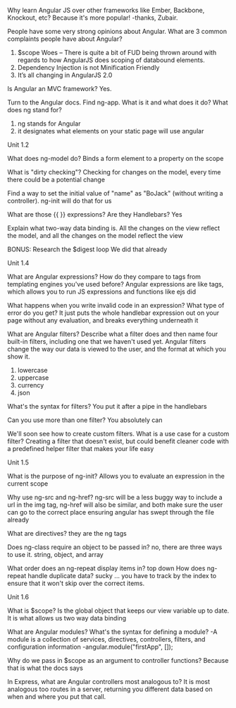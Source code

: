 Why learn Angular JS over other frameworks like Ember, Backbone, Knockout, etc?
  Because it's more popular! -thanks, Zubair.

People have some very strong opinions about Angular. What are 3 common complaints people have about Angular?
  1) $scope Woes – There is quite a bit of FUD being thrown around with regards to how AngularJS does scoping of databound elements.
  2) Dependency Injection is not Minification Friendly
  3) It’s all changing in AngularJS 2.0

Is Angular an MVC framework?
  Yes.

Turn to the Angular docs. Find ng-app. What is it and what does it do? What does ng stand for?
  1) ng stands for Angular
  2) it designates what elements on your static page will use angular

Unit 1.2

What does ng-model do?
  Binds a form element to a property on the scope

What is "dirty checking"?
  Checking for changes on the model, every time there could be a potential change

Find a way to set the initial value of "name" as "BoJack" (without writing a controller).
  ng-init will do that for us

What are those {{ }} expressions? Are they Handlebars?
  Yes

Explain what two-way data binding is.
  All the changes on the view reflect the model, and all the changes on the model reflect the view

BONUS: Research the $digest loop
  We did that already

Unit 1.4

What are Angular expressions? How do they compare to tags from templating engines you've used before?
  Angular expressions are like tags, which allows you to run JS expressions and functions like ejs did

What happens when you write invalid code in an expression? What type of error do you get?
  It just puts the whole handlebar expression out on your page without any evaluation, and breaks everything underneath it

What are Angular filters? Describe what a filter does and then name four built-in filters, including one that we haven't used yet.
  Angular filters change the way our data is viewed to the user, and the format at which you show it.
  1) lowercase
  2) uppercase
  3) currency
  4) json

What's the syntax for filters?
  You put it after a pipe in the handlebars

Can you use more than one filter?
  You absolutely can

We'll soon see how to create custom filters. What is a use case for a custom filter?
  Creating a filter that doesn't exist, but could benefit cleaner code with a predefined helper filter that makes your life easy

Unit 1.5

What is the purpose of ng-init?
  Allows you to evaluate an expression in the current scope

Why use ng-src and ng-href?
  ng-src will be a less buggy way to include a url in the img tag, ng-href will also be similar, and both make sure the user can go to the correct place ensuring angular has swept through the file already

What are directives?
  they are the ng tags

Does ng-class require an object to be passed in?
  no, there are three ways to use it. string, object, and array

What order does an ng-repeat display items in?
  top down
How does ng-repeat handle duplicate data?
  sucky ... you have to track by the index to ensure that it won't skip over the correct items.


Unit 1.6

What is $scope?
  Is the global object that keeps our view variable up to date. It is what allows us two way data binding

What are Angular modules? What's the syntax for defining a module?
  -A module is a collection of services, directives, controllers, filters, and configuration information
  -angular.module("firstApp", []);

Why do we pass in $scope as an argument to controller functions?
  Because that is what the docs says

In Express, what are Angular controllers most analogous to?
  It is most analogous too routes in a server, returning you different data based on when and where you put that call.
